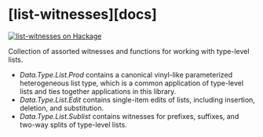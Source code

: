 [list-witnesses][docs]
======================

[![list-witnesses on Hackage](https://img.shields.io/hackage/v/list-witnesses.svg?maxAge=86400)](https://hackage.haskell.org/package/list-witnesses)

Collection of assorted witnesses and functions for working with type-level
lists.

*   *Data.Type.List.Prod* contains a canonical vinyl-like parameterized
    heterogeneous list type, which is a common application of type-level lists
    and ties together applications in this library.
*   *Data.Type.List.Edit* contains single-item edits of lists, including
    insertion, deletion, and substitution.
*   *Data.Type.List.Sublist* contains witnesses for prefixes, suffixes, and
    two-way splits of type-level lists.

